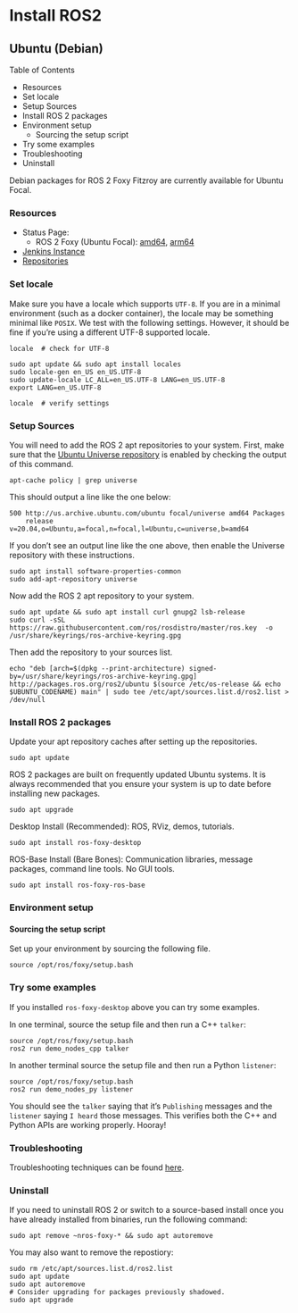 # Install ROS2



## Ubuntu (Debian)

Table of Contents

* Resources
* Set locale
* Setup Sources
* Install ROS 2 packages
* Environment setup
  * Sourcing the setup script
* Try some examples
* Troubleshooting
* Uninstall

Debian packages for ROS 2 Foxy Fitzroy are currently available for Ubuntu Focal.

### Resources

* Status Page:
  * ROS 2 Foxy (Ubuntu Focal): [amd64](http://repo.ros2.org/status\_page/ros\_foxy\_default.html), [arm64](http://repo.ros2.org/status\_page/ros\_foxy\_ufv8.html)
* [Jenkins Instance](http://build.ros2.org/)
* [Repositories](http://repo.ros2.org/)

### Set locale

Make sure you have a locale which supports `UTF-8`. If you are in a minimal environment (such as a docker container), the locale may be something minimal like `POSIX`. We test with the following settings. However, it should be fine if you’re using a different UTF-8 supported locale.

```
locale  # check for UTF-8

sudo apt update && sudo apt install locales
sudo locale-gen en_US en_US.UTF-8
sudo update-locale LC_ALL=en_US.UTF-8 LANG=en_US.UTF-8
export LANG=en_US.UTF-8

locale  # verify settings
```

### Setup Sources

You will need to add the ROS 2 apt repositories to your system. First, make sure that the [Ubuntu Universe repository](https://help.ubuntu.com/community/Repositories/Ubuntu) is enabled by checking the output of this command.

```
apt-cache policy | grep universe
```

This should output a line like the one below:

```
500 http://us.archive.ubuntu.com/ubuntu focal/universe amd64 Packages
    release v=20.04,o=Ubuntu,a=focal,n=focal,l=Ubuntu,c=universe,b=amd64
```

If you don’t see an output line like the one above, then enable the Universe repository with these instructions.

```
sudo apt install software-properties-common
sudo add-apt-repository universe
```

Now add the ROS 2 apt repository to your system.

```
sudo apt update && sudo apt install curl gnupg2 lsb-release
sudo curl -sSL https://raw.githubusercontent.com/ros/rosdistro/master/ros.key  -o /usr/share/keyrings/ros-archive-keyring.gpg
```

Then add the repository to your sources list.

```
echo "deb [arch=$(dpkg --print-architecture) signed-by=/usr/share/keyrings/ros-archive-keyring.gpg] http://packages.ros.org/ros2/ubuntu $(source /etc/os-release && echo $UBUNTU_CODENAME) main" | sudo tee /etc/apt/sources.list.d/ros2.list > /dev/null
```

### Install ROS 2 packages

Update your apt repository caches after setting up the repositories.

```
sudo apt update
```

ROS 2 packages are built on frequently updated Ubuntu systems. It is always recommended that you ensure your system is up to date before installing new packages.

```
sudo apt upgrade
```

Desktop Install (Recommended): ROS, RViz, demos, tutorials.

```
sudo apt install ros-foxy-desktop
```

ROS-Base Install (Bare Bones): Communication libraries, message packages, command line tools. No GUI tools.

```
sudo apt install ros-foxy-ros-base
```

### Environment setup

#### Sourcing the setup script

Set up your environment by sourcing the following file.

```
source /opt/ros/foxy/setup.bash
```

### Try some examples

If you installed `ros-foxy-desktop` above you can try some examples.

In one terminal, source the setup file and then run a C++ `talker`:

```
source /opt/ros/foxy/setup.bash
ros2 run demo_nodes_cpp talker
```

In another terminal source the setup file and then run a Python `listener`:

```
source /opt/ros/foxy/setup.bash
ros2 run demo_nodes_py listener
```

You should see the `talker` saying that it’s `Publishing` messages and the `listener` saying `I heard` those messages. This verifies both the C++ and Python APIs are working properly. Hooray!

### Troubleshooting

Troubleshooting techniques can be found [here](https://docs.ros.org/en/foxy/How-To-Guides/Installation-Troubleshooting.html).

### Uninstall

If you need to uninstall ROS 2 or switch to a source-based install once you have already installed from binaries, run the following command:

```
sudo apt remove ~nros-foxy-* && sudo apt autoremove
```

You may also want to remove the repostiory:

```
sudo rm /etc/apt/sources.list.d/ros2.list
sudo apt update
sudo apt autoremove
# Consider upgrading for packages previously shadowed.
sudo apt upgrade
```
